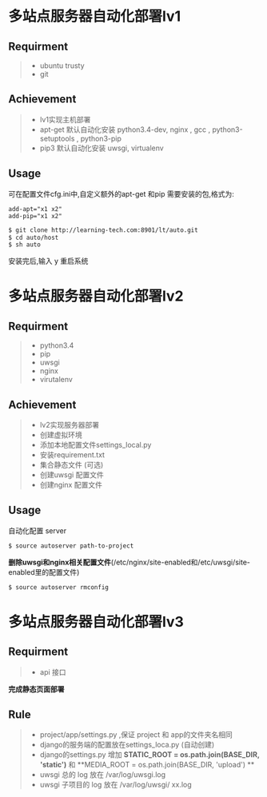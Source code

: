 # 多站点服务器自动化部署lv1

## Requirment
> * ubuntu trusty
> * git

## Achievement

> * lv1实现主机部署
> * apt-get 默认自动化安装 python3.4-dev, nginx , gcc , python3-setuptools ,  python3-pip   
> * pip3 默认自动化安装 uwsgi, virtualenv 

## Usage

可在配置文件cfg.ini中,自定义额外的apt-get 和pip 需要安装的包,格式为:

	add-apt="x1 x2"
	add-pip="x1 x2"


 
```bash
$ git clone http://learning-tech.com:8901/lt/auto.git
$ cd auto/host
$ sh auto
```
安装完后,输入 y 重启系统

# 多站点服务器自动化部署lv2

## Requirment
> * python3.4
> * pip
> * uwsgi
> * nginx
> * virutalenv



## Achievement

> * lv2实现服务器部署
> * 创建虚拟环境
> *  添加本地配置文件settings_local.py
> * 安装requirement.txt
> * 集合静态文件 (可选)
> * 创建uwsgi 配置文件 
> * 创建nginx 配置文件



## Usage

自动化配置 server
```bash
$ source autoserver path-to-project
```

**删除uwsgi和nginx相关配置文件**(/etc/nginx/site-enabled和/etc/uwsgi/site-enabled里的配置文件)

```bash
$ source autoserver rmconfig
```



# 多站点服务器自动化部署lv3


## Requirment
> * api 接口


**完成静态页面部署**


## Rule

> * project/app/settings.py ,保证 project 和 app的文件夹名相同
> * django的服务端的配置放在settings_loca.py (自动创建)
> * django的settings.py 增加  **STATIC_ROOT = os.path.join(BASE_DIR,  'static')** 和 **MEDIA_ROOT = os.path.join(BASE_DIR,  'upload') **
> * uwsgi 总的 log 放在 /var/log/uwsgi.log
> * uwsgi 子项目的 log 放在 /var/log/uwsgi/ xx.log









